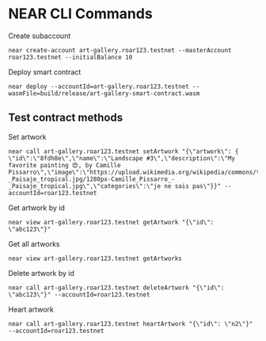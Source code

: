 # NEAR CLI Commands

Create subaccount
```
near create-account art-gallery.roar123.testnet --masterAccount roar123.testnet --initialBalance 10
```

Deploy smart contract
```
near deploy --accountId=art-gallery.roar123.testnet --wasmFile=build/release/art-gallery-smart-contract.wasm
```

## Test contract methods

Set artwork
```
near call art-gallery.roar123.testnet setArtwork "{\"artwork\": { \"id\":\"8fdh8e\",\"name\":\"Landscape #3\",\"description\":\"My favorite painting 😍, by Camille Pissarro\",\"image\":\"https://upload.wikimedia.org/wikipedia/commons/thumb/d/dc/Camille_Pissarro_-_Paisaje_tropical.jpg/1280px-Camille_Pissarro_-_Paisaje_tropical.jpg\",\"categories\":\"je ne sais pas\"}}" --accountId=roar123.testnet
```

Get artwork by id
```
near view art-gallery.roar123.testnet getArtwork "{\"id\": \"abc123\"}"
```

Get all artworks
```
near view art-gallery.roar123.testnet getArtworks
```

Delete artwork by id
```
near call art-gallery.roar123.testnet deleteArtwork "{\"id\": \"abc123\"}" --accountId=roar123.testnet
```

Heart artwork
```
near call art-gallery.roar123.testnet heartArtwork "{\"id\": \"n2\"}" --accountId=roar123.testnet
```